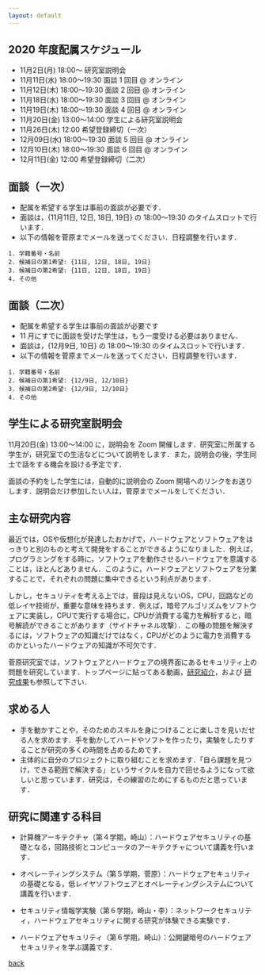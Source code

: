 ```yaml
---
layout: default
---
```


## 2020 年度配属スケジュール

* 11月2日(月) 18:00〜 研究室説明会
* 11月11日(水) 18:00〜19:30 面談 1 回目 @ オンライン
* 11月12日(木) 18:00〜19:30 面談 2 回目 @ オンライン
* 11月18日(水) 18:00〜19:30 面談 3 回目 @ オンライン
* 11月19日(木) 18:00〜19:30 面談 4 回目 @ オンライン
* 11月20日(金) 13:00〜14:00 学生による研究室説明会
* 11月26日(木) 12:00 希望登録締切（一次）
* 12月09日(水) 18:00〜19:30 面談 5 回目 @ オンライン
* 12月10日(木) 18:00〜19:30 面談 6 回目 @ オンライン
* 12月11日(金) 12:00 希望登録締切（二次）

## 面談（一次）

* 配属を希望する学生は事前の面談が必要です．
* 面談は，{11月11日, 12日, 18日, 19日} の 18:00〜19:30 のタイムスロットで行います．
* 以下の情報を菅原までメールを送ってください．日程調整を行います．

```
1. 学籍番号・名前
2. 候補日の第1希望: {11日, 12日, 18日, 19日}
3. 候補日の第2希望: {11日, 12日, 18日, 19日}
4. その他
```

## 面談（二次）

* 配属を希望する学生は事前の面談が必要です
* 11 月にすでに面談を受けた学生は，もう一度受ける必要はありません．
* 面談は，{12月9日, 10日} の 18:00〜19:30 のタイムスロットで行います．
* 以下の情報を菅原までメールを送ってください．日程調整を行います．

```
1. 学籍番号・名前
2. 候補日の第1希望: {12/9日, 12/10日}
3. 候補日の第2希望: {12/9日, 12/10日}
4. その他
```

## 学生による研究室説明会

11月20日(金) 13:00〜14:00 に，説明会を Zoom 開催します．研究室に所属する学生が，研究室での生活などについて説明をします．また，説明会の後，学生同士で話をする機会を設ける予定です．

面談の予約をした学生には，自動的に説明会の Zoom 開場へのリンクをお送りします．説明会だけ参加したい人は，菅原までメールをしてください．

## 主な研究内容

最近では，OSや仮想化が発達したおかげで，ハードウェアとソフトウェアをはっきりと別のものと考えて開発をすることができるようになりました．例えば，プログラミングをする時に，ソフトウェアを動作させるハードウェアを意識することは，ほとんどありません．このように，ハードウェアとソフトウェアを分業することで，それぞれの問題に集中できるという利点があります．

しかし，セキュリティを考える上では，普段は見えないOS，CPU，回路などの低レイヤ技術が，重要な意味を持ちます．例えば，暗号アルゴリズムをソフトウェアに実装し，CPUで実行する場合に，CPUが消費する電力を解析すると，暗号解読ができることがあります（サイドチャネル攻撃）．この種の問題を解決するには，ソフトウェアの知識だけではなく，CPUがどのように電力を消費するのかといったハードウェアの知識が不可欠です．

菅原研究室では，ソフトウェアとハードウェアの境界面にあるセキュリティ上の問題を研究しています．トップページに貼ってある動画，[研究紹介](project.html)，および [研究成果](publication.html)も参照して下さい．

## 求める人

* 手を動かすことや，そのためのスキルを身につけることに楽しさを見いだせる人を求めます．手を動かしてハードやソフトを作ったり，実験をしたりすることが研究の多くの時間を占めるためです．
* 主体的に自分のプロジェクトに取り組むことを求めます．「自ら課題を見つけ，できる範囲で解決する」というサイクルを自力で回せるようになって欲しいと思っています．研究は，その練習のためにするものだと思っています．

## 研究に関連する科目

- 計算機アーキテクチャ（第４学期，崎山）：ハードウェアセキュリティの基礎となる，回路技術とコンピュータのアーキテクチャについて講義を行います．
  
- オペレーティングシステム（第５学期，菅原）：ハードウェアセキュリティの基礎となる，低レイヤソフトウェアとオペレーティングシステムについて講義を行います．
  
- セキュリティ情報学実験（第６学期，崎山・李）：ネットワークセキュリティ，ハードウェアセキュリティに関する研究が体験できる実験です．
  
- ハードウェアセキュリティ（第６学期，崎山）：公開鍵暗号のハードウェアセキュリティを学ぶ講義です．


[back](./)
